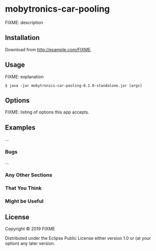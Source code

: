 # mobytronics-car-pooling

FIXME: description

## Installation

Download from http://example.com/FIXME.

## Usage

FIXME: explanation

    $ java -jar mobytronics-car-pooling-0.1.0-standalone.jar [args]

## Options

FIXME: listing of options this app accepts.

## Examples

...

### Bugs

...

### Any Other Sections
### That You Think
### Might be Useful

## License

Copyright © 2019 FIXME

Distributed under the Eclipse Public License either version 1.0 or (at
your option) any later version.

